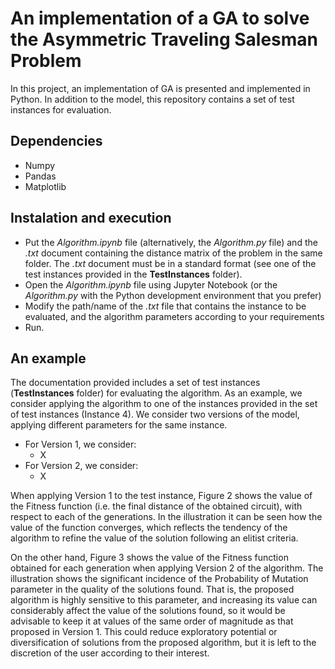 # An implementation of a GA to solve the Asymmetric Traveling Salesman Problem
In this project, an implementation of GA is presented and implemented in Python. In addition to the model, this repository contains a set of test instances for evaluation.

## Dependencies
- Numpy
- Pandas
- Matplotlib

## Instalation and execution
- Put the *Algorithm.ipynb* file (alternatively, the *Algorithm.py* file) and the *.txt* document containing the distance matrix of the problem in the same folder. The *.txt* document must be in a standard format (see one of the test instances provided in the **TestInstances** folder).
- Open the *Algorithm.ipynb* file using Jupyter Notebook (or the *Algorithm.py* with the Python development environment that you prefer)
- Modify the path/name of the *.txt* file that contains the instance to be evaluated, and the algorithm parameters according to your requirements
- Run.

## An example
The documentation provided includes a set of test instances (**TestInstances** folder) for evaluating the algorithm. As an example, we consider applying the algorithm to one of the instances provided in the set of test instances (Instance 4). We consider two versions of the model, applying different parameters for the same instance.
- For Version 1, we consider:
  - X
- For Version 2, we consider:
  - X

When applying Version 1 to the test instance, Figure 2 shows the value of the Fitness function (i.e. the final distance of the obtained circuit), with respect to each of the generations. In the illustration it can be seen how the value of the function converges, which reflects the tendency of the algorithm to refine the value of the solution following an elitist criteria.

On the other hand, Figure 3 shows the value of the Fitness function obtained for each generation when applying Version 2 of the algorithm. The illustration shows the significant incidence of the Probability of Mutation parameter in the quality of the solutions found. That is, the proposed algorithm is highly sensitive to this parameter, and increasing its value can considerably affect the value of the solutions found, so it would be advisable to keep it at values of the same order of magnitude as that proposed in Version 1. This could reduce exploratory potential or diversification of solutions from the proposed algorithm, but it is left to the discretion of the user according to their interest.
